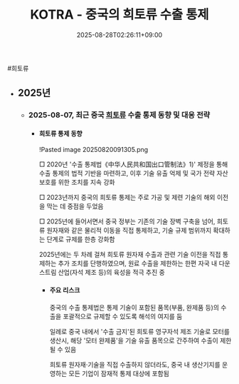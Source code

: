 ﻿---
title: "KOTRA - 중국의 희토류 수출 통제"
date: 2025-08-28T02:26:11+09:00
lastmod: 2025-08-28T02:26:11+09:00
type: docs
sidebar:
  open: true
weight: 2
---
<div style="display:none">
  <meta property="article:published_time" content="2025-08-27T17:26:11Z" />
  <meta property="article:modified_time" content="2025-08-27T17:26:11Z" />
</div>
#희토류 

- ## 2025년

	- ### 2025-08-07, 최근 중국 [희토류](/industry-study/2산업원자재-산업1비철금속희토류/) 수출 통제 동향 및 대응 전략
	  
		- #### 희토류 통제 동향
		  !Pasted image 20250820091305.png
		  
		  □ 2020년 '수출 통제법《中华人民共和国出口管制法》1)' 제정을 통해 수출 통제의 법적 기반을 마련하고, 이후 기술 유출 억제 및 국가 전략 자산 보호를 위한 조치를 지속 강화
		  
		  □ 2023년까지 중국의 희토류 통제는 주로 가공 및 제련 기술의 해외 이전을 막는 데 중점을 두었음
		  
		  □ 2025년에 들어서면서 중국 정부는 기존의 기술 장벽 구축을 넘어, 희토류 원자재와 같은 물리적 이동을 직접 통제하고, 기술 규제 범위까지 확대하는 단계로 규제를 한층 강화함
		  
		  2025년에는 두 차례 걸쳐 희토류 원자재 수출과 관련 기술 이전을 직접 통제하는 추가 조치를 단행하였으며, 원료 수출을 제한하는 한편 자국 내 다운스트림 산업(자석 제조 등)의 육성을 적극 추진 중
		  
		  - #### 주요 리스크
		    
		    중국의 수출 통제법은 통제 기술이 포함된 품목(부품, 완제품 등)의 수출을 포괄적으로 규제할 수 있도록 해석의 여지를 둠
		    
		    일례로 중국 내에서 '수출 금지'된 희토류 영구자석 제조 기술로 모터를 생산시, 해당 '모터 완제품'을 기술 유출 품목으로 간주하여 수출이 제한될 수 있음
		    
		    희토류 원자재·기술을 직접 수출하지 않더라도, 중국 내 생산기지를 운영하는 모든 기업이 잠재적 통제 대상에 포함됨
